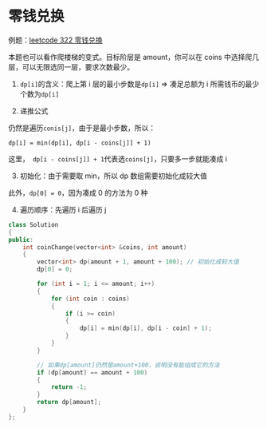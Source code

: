 # 零钱兑换

例题：[leetcode 322 零钱兑换](https://leetcode.cn/problems/coin-change/description/)

本题也可以看作爬楼梯的变式。目标阶层是 amount，你可以在 coins 中选择爬几层，可以无限选同一层，要求次数最少。

1. `dp[i]`的含义：爬上第 i 层的最小步数是`dp[i]` => 凑足总额为 i 所需钱币的最少个数为`dp[i]`

2. 递推公式

仍然是遍历`conis[j]`，由于是最小步数，所以：

```
dp[i] = min(dp[i], dp[i - coins[j]] + 1)
```

这里，` dp[i - coins[j]] + 1`代表选`coins[j]`，只要多一步就能凑成 i

3. 初始化：由于需要取 min，所以 dp 数组需要初始化成较大值

此外，`dp[0] = 0`，因为凑成 0 的方法为 0 种

4. 遍历顺序：先遍历 i 后遍历 j

```cpp
class Solution
{
public:
    int coinChange(vector<int> &coins, int amount)
    {
        vector<int> dp(amount + 1, amount + 100); // 初始化成较大值
        dp[0] = 0;

        for (int i = 1; i <= amount; i++)
        {
            for (int coin : coins)
            {
                if (i >= coin)
                {
                    dp[i] = min(dp[i], dp[i - coin] + 1);
                }
            }
        }

        // 如果dp[amount]仍然是amount+100，说明没有能组成它的方法
        if (dp[amount] == amount + 100)
        {
            return -1;
        }
        return dp[amount];
    }
};
```

